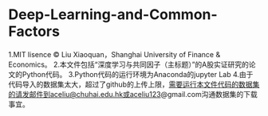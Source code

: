 # Deep-Learning-and-Common-Factors
1.MIT lisence © Liu  Xiaoquan，Shanghai University of Finance & Economics。
2.本文件包括“深度学习与共同因子（主标题）”的A股实证研究的论文的Python代码。
3.Python代码的运行环境为Anaconda的jupyter Lab
4.由于代码导入的数据集太大，超过了github的上传上限，需要运行本文件代码的数据集的请发邮件到aceliu@chuhai.edu.hk或aceliu123@gmail.com沟通数据集的下载事宜。
